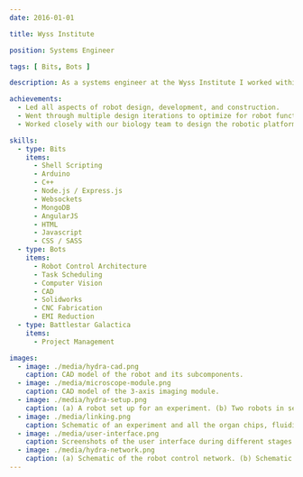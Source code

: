 ```yaml
---
date: 2016-01-01

title: Wyss Institute

position: Systems Engineer

tags: [ Bits, Bots ]

description: As a systems engineer at the Wyss Institute I worked within the Organs-on-Chips project to develop a robotic platform for human tissue culture and experimentation. The robot was designed to automatically perform the complex liquid handling, climate control, and imaging tasks necessary for culturing human organ tissue within microfluidic devices. Additionally, I built a web-based user interface to plan, schedule, and remotely manage simultaneous experiments on multiple robots.

achievements:
  - Led all aspects of robot design, development, and construction.
  - Went through multiple design iterations to optimize for robot functionality, user-friendliness, and long-term stability.
  - Worked closely with our biology team to design the robotic platform and user interface to synergize with their preferred workflows.

skills:
  - type: Bits
    items:
      - Shell Scripting
      - Arduino
      - C++
      - Node.js / Express.js
      - Websockets
      - MongoDB
      - AngularJS
      - HTML
      - Javascript
      - CSS / SASS
  - type: Bots
    items:
      - Robot Control Architecture
      - Task Scheduling
      - Computer Vision
      - CAD
      - Solidworks
      - CNC Fabrication
      - EMI Reduction
  - type: Battlestar Galactica
    items:
      - Project Management

images:
  - image: ./media/hydra-cad.png
    caption: CAD model of the robot and its subcomponents.
  - image: ./media/microscope-module.png
    caption: CAD model of the 3-axis imaging module.
  - image: ./media/hydra-setup.png
    caption: (a) A robot set up for an experiment. (b) Two robots in separate tissue culture incubators. (c) Organ chips in tissue culture cartridges. (d) Top down of organ chips in culture.
  - image: ./media/linking.png
    caption: Schematic of an experiment and all the organ chips, fluidic connections, and cell types involved.
  - image: ./media/user-interface.png
    caption: Screenshots of the user interface during different stages of robot setup and experimental design.
  - image: ./media/hydra-network.png
    caption: (a) Schematic of the robot control network. (b) Schematic of software stack and dataflow.
---
```

